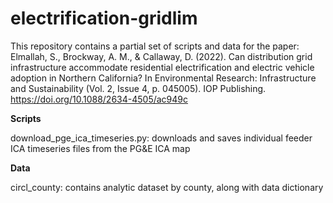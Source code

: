 # electrification-gridlim
This repository contains a partial set of scripts and data for the paper: Elmallah, S., Brockway, A. M., & Callaway, D. (2022). Can distribution grid infrastructure accommodate residential electrification and electric vehicle adoption in Northern California? In Environmental Research: Infrastructure and Sustainability (Vol. 2, Issue 4, p. 045005). IOP Publishing. https://doi.org/10.1088/2634-4505/ac949c

**Scripts**

download_pge_ica_timeseries.py: downloads and saves individual feeder ICA timeseries files from the PG&E ICA map

**Data**

circl_county: contains analytic dataset by county, along with data dictionary
